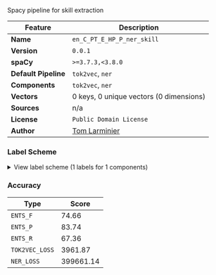 Spacy pipeline for skill extraction

| Feature | Description |
| --- | --- |
| **Name** | `en_C_PT_E_HP_P_ner_skill` |
| **Version** | `0.0.1` |
| **spaCy** | `>=3.7.3,<3.8.0` |
| **Default Pipeline** | `tok2vec`, `ner` |
| **Components** | `tok2vec`, `ner` |
| **Vectors** | 0 keys, 0 unique vectors (0 dimensions) |
| **Sources** | n/a |
| **License** | `Public Domain License` |
| **Author** | [Tom Larminier]() |

### Label Scheme

<details>

<summary>View label scheme (1 labels for 1 components)</summary>

| Component | Labels |
| --- | --- |
| **`ner`** | `SKILL` |

</details>

### Accuracy

| Type | Score |
| --- | --- |
| `ENTS_F` | 74.66 |
| `ENTS_P` | 83.74 |
| `ENTS_R` | 67.36 |
| `TOK2VEC_LOSS` | 3961.87 |
| `NER_LOSS` | 399661.14 |
